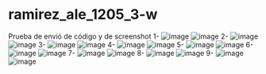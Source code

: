 # ramirez_ale_1205_3-w
Prueba de envió de código y de screenshot
1-
![image](https://github.com/user-attachments/assets/8bf3b850-79a5-4aa6-9c43-28f1c235aa06)
![image](https://github.com/user-attachments/assets/f6093f23-b409-4585-84d2-cac580b699bd)
2-
![image](https://github.com/user-attachments/assets/e258b0cc-62cd-4b0d-8e7f-1ad3e9be233b)
![image](https://github.com/user-attachments/assets/6afbefb8-e6f7-44f1-ac68-7dbad022ce8a)
3-
![image](https://github.com/user-attachments/assets/f8caf3d4-724e-41b0-be39-bf4204d2900e)
![image](https://github.com/user-attachments/assets/b0d5775c-5c25-4e9e-9006-a8b35e662b3a)
4-
![image](https://github.com/user-attachments/assets/83f3ffbc-9445-4fd7-ab7e-1ce0e58e91a7)
![image](https://github.com/user-attachments/assets/226fa430-7750-409c-9b03-9551eb1c7cf0)
5-
![image](https://github.com/user-attachments/assets/053bcf73-28f5-4554-ab21-2eb64c59ad5a)
![image](https://github.com/user-attachments/assets/956c0a1e-ed33-4246-bd5b-1a740525f080)
6-
![image](https://github.com/user-attachments/assets/254cbf75-152a-4859-b83d-2044fc9c802b)
![image](https://github.com/user-attachments/assets/fc6111ba-7636-4702-a374-e14a8af82f20)
7-
![image](https://github.com/user-attachments/assets/f2378a9a-16bf-4e57-a4cc-84911e0e881a)
![image](https://github.com/user-attachments/assets/568c2475-8d25-4a01-8480-117ebed5fe0e)
8-
![image](https://github.com/user-attachments/assets/843b962e-bc4b-4a96-8686-3c10583ef137)
![image](https://github.com/user-attachments/assets/732fa49b-fa80-4ba3-9d14-d9eed907220e)
9-
![image](https://github.com/user-attachments/assets/e908ab3b-c4d6-41a0-be41-7c5be6096508)
![image](https://github.com/user-attachments/assets/1d6ededc-9e29-4a8b-bb14-3e53a90d6eb3)
